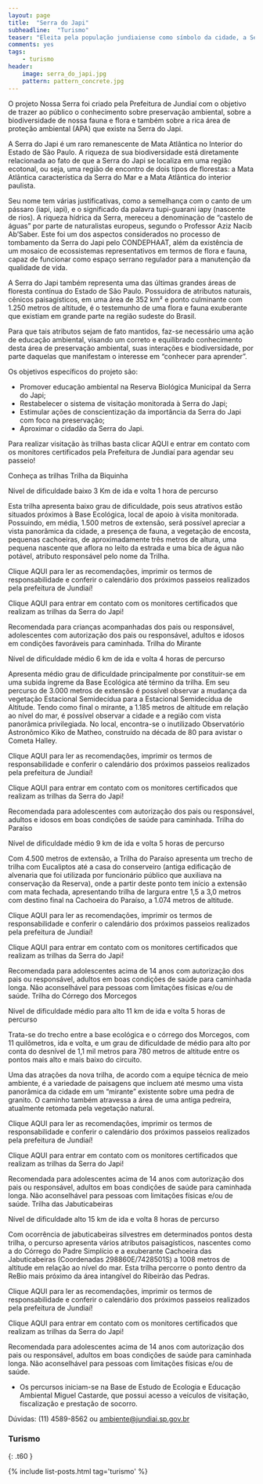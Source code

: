 ```yaml
---
layout: page
title:  "Serra do Japi"
subheadline:  "Turismo"
teaser: "Eleita pela população jundiaiense como símbolo da cidade, a Serra do Japi faz parte das cidades de Jundiaí e Cabreúva."
comments: yes
tags:
    - turismo
header:
    image: serra_do_japi.jpg
    pattern: pattern_concrete.jpg
---
```

O projeto Nossa Serra foi criado pela Prefeitura de Jundiaí com o objetivo de trazer ao público o conhecimento sobre preservação ambiental, sobre a biodiversidade de nossa fauna e flora e também sobre a rica área de proteção ambiental (APA) que existe na Serra do Japi.

A Serra do Japi é um raro remanescente de Mata Atlântica no Interior do Estado de São Paulo. A riqueza de sua biodiversidade está diretamente relacionada ao fato de que a Serra do Japi se localiza em uma região ecotonal, ou seja, uma região de encontro de dois tipos de florestas: a Mata Atlântica característica da Serra do Mar e a Mata Atlântica do interior paulista.

Seu nome tem várias justificativas, como a semelhança com o canto de um pássaro (iapi, iapi), e o significado da palavra tupi-guarani iapy (nascente de rios). A riqueza hídrica da Serra, mereceu a denominação de “castelo de águas” por parte de naturalistas europeus, segundo o Professor Aziz Nacib Ab’Saber. Este foi um dos aspectos considerados no processo de tombamento da Serra do Japi pelo CONDEPHAAT, além da existência de um mosaico de ecossistemas representativos em termos de flora e fauna, capaz de funcionar como espaço serrano regulador para a manutenção da qualidade de vida.

A Serra do Japi também representa uma das últimas grandes áreas de floresta contínua do Estado de São Paulo. Possuidora de atributos naturais, cênicos paisagísticos, em uma área de 352 km² e ponto culminante com 1.250 metros de altitude, é o testemunho de uma flora e fauna exuberante que existiam em grande parte na região sudeste do Brasil.

Para que tais atributos sejam de fato mantidos, faz-se necessário uma ação de educação ambiental, visando um correto e equilibrado conhecimento desta área de preservação ambiental, suas interações e biodiversidade, por parte daquelas que manifestam o interesse em “conhecer para aprender”.

Os objetivos específicos do projeto são:

   * Promover educação ambiental na Reserva Biológica Municipal da Serra do Japi;
   * Restabelecer o sistema de visitação monitorada à Serra do Japi;
   * Estimular ações de conscientização da importância da Serra do Japi com foco na preservação;
   * Aproximar o cidadão da Serra do Japi.

Para realizar visitação às trilhas basta clicar AQUI e entrar em contato com os monitores certificados pela Prefeitura de Jundiaí para agendar seu passeio!

Conheça as trilhas
Trilha da Biquinha

Nível de dificuldade baixo
3 Km de ida e volta
1 hora de percurso

Esta trilha apresenta baixo grau de dificuldade, pois seus atrativos estão situados próximos à Base Ecológica, local de apoio à visita monitorada. Possuindo, em média, 1.500 metros de extensão, será possível apreciar a vista panorâmica da cidade, a presença de fauna, a vegetação de encosta, pequenas cachoeiras, de aproximadamente três metros de altura, uma pequena nascente que aflora no leito da estrada e uma bica de água não potável, atributo responsável pelo nome da Trilha.

Clique AQUI para ler as recomendações, imprimir os termos de responsabilidade e conferir o calendário dos próximos passeios realizados pela prefeitura de Jundiaí!

Clique AQUI para entrar em contato com os monitores certificados que realizam as trilhas da Serra do Japi!

Recomendada para crianças acompanhadas dos pais ou responsável, adolescentes com autorização dos pais ou responsável, adultos e idosos em condições favoráveis para caminhada.
Trilha do Mirante

Nível de dificuldade médio
6 km de ida e volta
4 horas de percurso

Apresenta médio grau de dificuldade principalmente por constituir-se em uma subida íngreme da Base Ecológica até término da trilha. Em seu percurso de 3.000 metros de extensão é possível observar a mudança da vegetação Estacional Semidecídua para a Estacional Semidecídua de Altitude. Tendo como final o mirante, a 1.185 metros de altitude em relação ao nível do mar, é possível observar a cidade e a região com vista panorâmica privilegiada. No local, encontra-se o inutilizado Observatório Astronômico Kiko de Matheo, construído na década de 80 para avistar o Cometa Halley.

Clique AQUI para ler as recomendações, imprimir os termos de responsabilidade e conferir o calendário dos próximos passeios realizados pela prefeitura de Jundiaí!

Clique AQUI para entrar em contato com os monitores certificados que realizam as trilhas da Serra do Japi!

Recomendada para adolescentes com autorização dos pais ou responsável, adultos e idosos em boas condições de saúde para caminhada.
Trilha do Paraíso

Nível de dificuldade médio
9 km de ida e volta
5 horas de percurso

Com 4.500 metros de extensão, a Trilha do Paraíso apresenta um trecho de trilha com Eucaliptos até a casa do conserveiro (antiga edificação de alvenaria que foi utilizada por funcionário público que auxiliava na conservação da Reserva), onde a partir deste ponto tem início a extensão com mata fechada, apresentando trilha de largura entre 1,5 a 3,0 metros com destino final na Cachoeira do Paraíso, a 1.074 metros de altitude.

Clique AQUI para ler as recomendações, imprimir os termos de responsabilidade e conferir o calendário dos próximos passeios realizados pela prefeitura de Jundiaí!

Clique AQUI para entrar em contato com os monitores certificados que realizam as trilhas da Serra do Japi!

Recomendada para adolescentes acima de 14 anos com autorização dos pais ou responsável, adultos em boas condições de saúde para caminhada longa. Não aconselhável para pessoas com limitações físicas e/ou de saúde.
Trilha do Córrego dos Morcegos

Nível de dificuldade médio para alto
11 km de ida e volta
5 horas de percurso

Trata-se do trecho entre a base ecológica e o córrego dos Morcegos, com 11 quilômetros, ida e volta, e um grau de dificuldade de médio para alto por conta do desnível de 1,1 mil metros para 780 metros de altitude entre os pontos mais alto e mais baixo do circuito.

Uma das atrações da nova trilha, de acordo com a equipe técnica de meio ambiente, é a variedade de paisagens que incluem até mesmo uma vista panorâmica da cidade em um “mirante” existente sobre uma pedra de granito. O caminho também atravessa a área de uma antiga pedreira, atualmente retomada pela vegetação natural.

Clique AQUI para ler as recomendações, imprimir os termos de responsabilidade e conferir o calendário dos próximos passeios realizados pela prefeitura de Jundiaí!

Clique AQUI para entrar em contato com os monitores certificados que realizam as trilhas da Serra do Japi!

Recomendada para adolescentes acima de 14 anos com autorização dos pais ou responsável, adultos em boas condições de saúde para caminhada longa. Não aconselhável para pessoas com limitações físicas e/ou de saúde.
Trilha das Jabuticabeiras

Nível de dificuldade alto
15 km de ida e volta
8 horas de percurso

Com ocorrência de jabuticabeiras silvestres em determinados pontos desta trilha, o percurso apresenta vários atributos paisagísticos, nascentes como a do Córrego do Padre Simplício e a exuberante Cachoeira das Jabuticabeiras (Coordenadas 298860E/7428501S) a 1008 metros de altitude em relação ao nível do mar. Esta trilha percorre o ponto dentro da ReBio mais próximo da área intangível do Ribeirão das Pedras.

Clique AQUI para ler as recomendações, imprimir os termos de responsabilidade e conferir o calendário dos próximos passeios realizados pela prefeitura de Jundiaí!

Clique AQUI para entrar em contato com os monitores certificados que realizam as trilhas da Serra do Japi!

Recomendada para adolescentes acima de 14 anos com autorização dos pais ou responsável, adultos em boas condições de saúde para caminhada longa. Não aconselhável para pessoas com limitações físicas e/ou de saúde.

- Os percursos iniciam-se na Base de Estudo de Ecologia e Educação Ambiental Miguel Castarde, que possui acesso a veículos de visitação, fiscalização e prestação de socorro.

Dúvidas: (11) 4589-8562 ou ambiente@jundiai.sp.gov.br

### Turismo
{: .t60 }

{% include list-posts.html tag='turismo' %}

